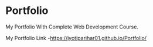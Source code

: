 # Portfolio
My Portfolio With Complete Web Development Course.



My Portfolio Link -https://jyotiparihar01.github.io/Portfolio/
